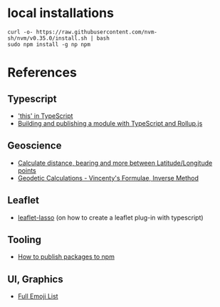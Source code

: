 
# local installations

```
curl -o- https://raw.githubusercontent.com/nvm-sh/nvm/v0.35.0/install.sh | bash
sudo npm install -g np npm

```


# References

## Typescript 

- ['this' in TypeScript](https://github.com/Microsoft/TypeScript/wiki/'this'-in-TypeScript)
- [Building and publishing a module with TypeScript and Rollup.js](https://hackernoon.com/building-and-publishing-a-module-with-typescript-and-rollup-js-faa778c85396)

## Geoscience

- [Calculate distance, bearing and more between Latitude/Longitude points](https://www.movable-type.co.uk/scripts/latlong.html)
- [Geodetic Calculations - Vincenty's Formulae, Inverse Method](http://www.ga.gov.au/geodesy/datums/vincenty_inverse.jsp)

## Leaflet 

- [leaflet-lasso](https://github.com/zakjan/leaflet-lasso) (on how to create a leaflet plug-in with typescript)

## Tooling

- [How to publish packages to npm](https://zellwk.com/blog/publish-to-npm/)

## UI, Graphics

- [Full Emoji List](http://www.unicode.org/emoji/charts/full-emoji-list.html)